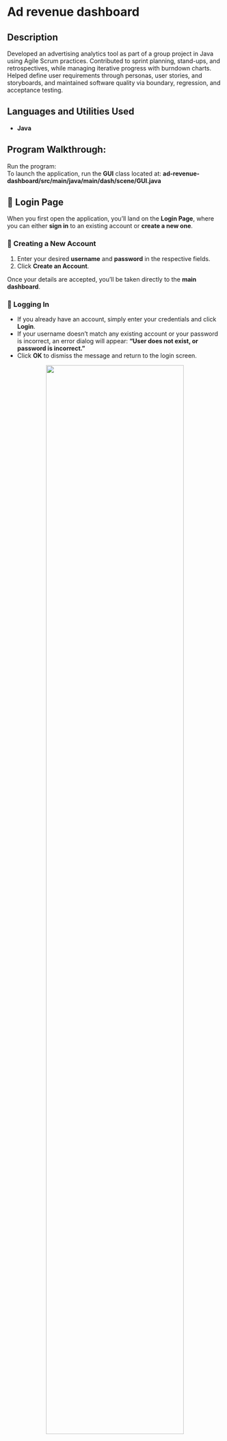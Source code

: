 <h1>Ad revenue dashboard</h1>

<h2>Description</h2>
Developed an advertising analytics tool as part of a group project in Java using Agile Scrum practices. Contributed to sprint planning, stand-ups, and retrospectives, while managing iterative progress with burndown charts. Helped define user requirements through personas, user stories, and storyboards, and maintained software quality via boundary, regression, and acceptance testing.
<br />

<h2>Languages and Utilities Used</h2>

- <b>Java</b> 

<h2>Program Walkthrough:</h2>

Run the program: <br/>
To launch the application, run the **GUI** class located at: **ad-revenue-dashboard/src/main/java/main/dash/scene/GUI.java**

## 🔐 Login Page

When you first open the application, you’ll land on the **Login Page**, where you can either **sign in** to an existing account or **create a new one**.

### 🧾 Creating a New Account
1. Enter your desired **username** and **password** in the respective fields.  
2. Click **Create an Account**.  

Once your details are accepted, you’ll be taken directly to the **main dashboard**.

### 🔑 Logging In
- If you already have an account, simply enter your credentials and click **Login**.  
- If your username doesn’t match any existing account or your password is incorrect, an error dialog will appear: **“User does not exist, or password is incorrect.”**
- Click **OK** to dismiss the message and return to the login screen.
<p align="center">
<img src="https://live.staticflickr.com/65535/54836986886_e4756e0242_w.jpg" height="80%" width="80%"/>

<p align="center">
<img src="https://live.staticflickr.com/65535/54836992861_6d977ae51c_z.jpg" height="80%" width="80%"/>

## 📊 Main Dashboard

After logging in, the **Dashboard Screen** displays **three side-by-side graphs** of key metrics.  
Above each graph, you’ll see the **current value** of that metric for the selected time period.  
Below each graph are **filters for Gender, Age, and Income** — use these to narrow down the data shown.

On the right, three **dropdown menus** let you choose which metrics to display in each graph.  
If you select **Bounce Rate** as one of your metrics, two additional prompt boxes will appear:

- **Time Threshold:** Define the minimum time on page (e.g., *30 seconds*) before a visit is considered a bounce.  
- **Page-View Threshold:** Define the maximum number of pages viewed (e.g., *1*) before a visit is considered a bounce.  

If you want to **compare two metrics on the same axes** for the first graph, click the **Overlay Metric** button —  
the second metric will layer over the first for easier comparison.

Below these controls is the **Time Granularity** dropdown.  
Use it to view your graphs by **Day**, **Hour**, or **Month**, depending on how detailed you want your analysis to be.

<p align="center">
<img src="https://live.staticflickr.com/65535/54837246108_7906d62e32_c.jpg" height="80%" width="80%"/>

## 🗂️ File Menu

At the top left of the main dashboard, the **File** menu provides key data-management options:

- **Import:** Upload new impression, click, or log files to use as input data.  
- **Export:** Save the current set of charts in either **CSV** or **PDF** format.  
- **Exit:** Close the application. When you choose Exit, a confirmation prompt appears — click **OK** to quit or **Cancel** to stay.

---

## 👥 User Operations & Management

Next to **File** is the **User Operations** menu, where you can **export a record of all user actions** (such as logins and exports) in **CSV** or **PDF** format.

Click **Manage Users** at the top of the dashboard, then select **User Manager** to open the user administration panel.  
From here, you can:
- Change individual **user roles**.  
- **Remove users** from the database entirely.

<p align="center">
<img src="https://live.staticflickr.com/65535/54836135412_0254bda5f5_z.jpg" height="80%" width="80%"/>

## ❓ Help Document and Settings

If you ever need to view this guidance while on the main dashboard, click the **Help Document** button at the top of the dashboard, then select **Manual** to revisit this guide.

If you want to modify the application’s configuration, click **Settings** from within the Help tab to adjust your preferences.

<p align="center">
<img src="https://live.staticflickr.com/65535/54837325265_ff30678983.jpg" height="80%" width="80%"/>


<!--
 ```diff
- text in red
+ text in green
! text in orange
# text in gray
@@ text in purple (and bold)@@
```
--!>
